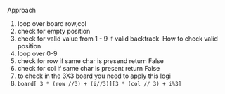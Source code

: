 Approach
​
1. loop over board row,col
2. check for empty position
3. check for valid value from 1 - 9 if valid backtrack
​
How to check valid position
​
1. loop over 0-9
2. check for row if same char is presend return False
3. check for col if same char is present return False
4. to check in the 3X3 board you need to apply this logi
5. `board[ 3 * (row //3) + (i//3)][3 * (col // 3) + i%3]`